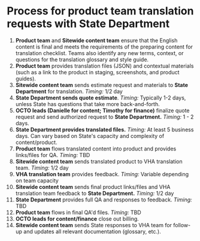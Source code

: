 # Process for product team translation requests with State Department

1. **Product team** and **Sitewide content team** ensure that the English content is final and meets the requirements of the preparing content for translation checklist. Teams also identify any new terms, context, or questions for the translation glossary and style guide.
2. **Product team** provides translation files (JSON) and contextual materials (such as a link to the product in staging, screenshots, and product guides).
3. **Sitewide content team** sends estimate request and materials to **State Department** for translation. *Timing:* 1/2 day
4. **State Department sends quote estimate**. *Timing:* Typically 1-2 days, unless State has questions that take more back-and-forth.
5. **OCTO leads (Danielle for content; Timothy for finance)** finalize quote request and send authorized request to **State Department.** *Timing:* 1 - 2 days.
6. **State Department provides translated files.** *Timing:* At least 5 business days. Can vary based on State's capacity and complexity of content/product.
7. **Product team** flows translated content into product and provides links/files for QA. *Timing:* TBD
8. **Sitewide content team** sends translated product to VHA translation team. *Timing:* 1/2 day
9. **VHA translation team** provides feedback. *Timing:* Variable depending on team capacity
10. **Sitewide content team** sends final product links/files and VHA translation team feedback to **State Department.** *Timing:* 1/2 day
11. **State Department** provides full QA and responses to feedback. *Timing:* TBD
12. **Product team** flows in final QA'd files. *Timing:* TBD
13. **OCTO leads for content/finance** close out billing. 
14. **Sitewide content team** sends State responses to VHA team for follow-up and updates all relevant documentation (glossary, etc.).   
